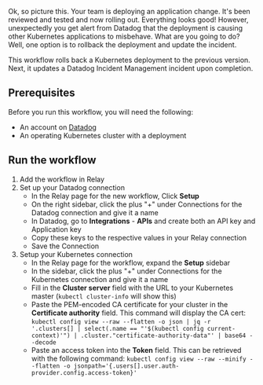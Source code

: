 Ok, so picture this. Your team is deploying an application change. It's been reviewed and tested and now rolling out. Everything looks good! However,
unexpectedly you get alert from Datadog that the  deployment is causing other Kubernetes applications to misbehave. What are you going to do? Well, one option
is to rollback the deployment and update the incident. 

This workflow rolls back a Kubernetes deployment to the previous version. Next, it updates a Datadog Incident Management incident upon completion. 

## Prerequisites

Before you run this workflow, you will need the following:
- An account on [Datadog](https://datadoghq.com)
- An operating Kubernetes cluster with a deployment

## Run the workflow

1. Add the workflow in Relay
2. Set up your Datadog connection
    - In the Relay page for the new workflow, Click **Setup**
    - On the right sidebar, click the plus "+" under Connections for the Datadog connection and give it a name
    - In Datadog, go to **Integrations** - **APIs** and create both an API key and Application key
    - Copy these keys to the respective values in your Relay connection
    - Save the Connection
3. Setup your Kubernetes connection
    - In the Relay page for the workflow, expand the **Setup** sidebar
    - In the sidebar, click the plus "+" under Connections for the Kubernetes connection and give it a name
    - Fill in the **Cluster server** field with the URL to your Kubernetes master (`kubectl cluster-info` will show this)
    - Paste the PEM-encoded CA certificate for your cluster in the **Certificate authority** field. This command will display the CA cert: `kubectl config view --raw --flatten -o json | jq -r '.clusters[] | select(.name == "'$(kubectl config current-context)'") | .cluster."certificate-authority-data"' | base64 --decode`
    - Paste an access token into the **Token** field. This can be retrieved with the following command: `kubectl config view --raw --minify --flatten -o jsonpath='{.users[].user.auth-provider.config.access-token}'`
